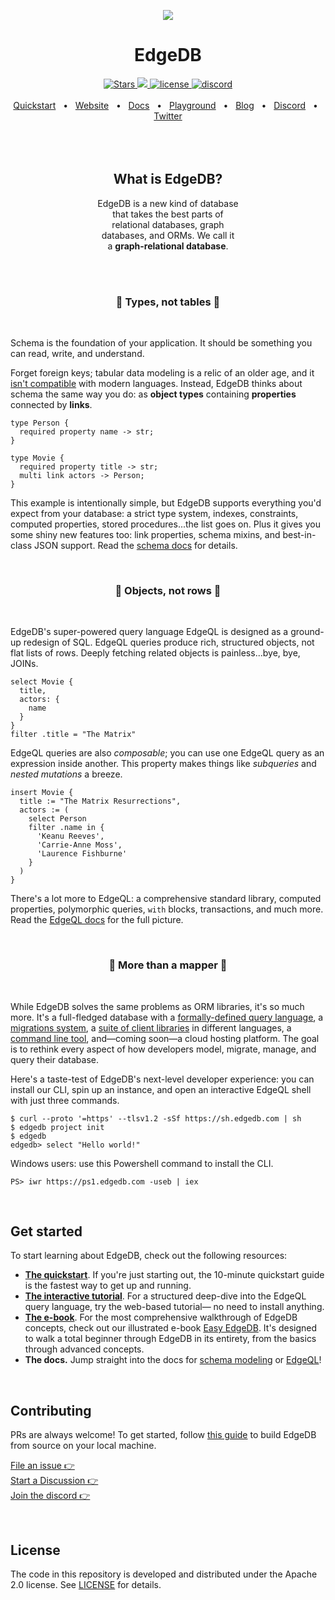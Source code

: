 <p align="center">
  <a href="https://www.edgedb.com">
    <img src="https://www.edgedb.com/github_banner.png">
  </a>
</p>

<div align="center">
  <h1>EdgeDB</h1>
  <a href="https://github.com/edgedb/edgedb" rel="nofollow">
    <img src="https://img.shields.io/github/stars/edgedb/edgedb" alt="Stars">
  </a>
  <a href="https://github.com/edgedb/edgedb/actions">
    <img src="https://github.com/edgedb/edgedb/workflows/Tests/badge.svg?event=push&branch=master" />
  </a>
  <a href="https://github.com/edgedb/edgedb/blob/master/LICENSE">
    <img alt="license" src="https://img.shields.io/badge/license-Apache%202.0-blue" />
  </a>
  <a href="https://discord.gg/umUueND6ag">
    <img alt="discord" src="https://img.shields.io/discord/841451783728529451?color=5865F2&label=discord&logo=discord&logoColor=8a9095">
  </a>
  <br />
  <br />
  <a href="https://www.edgedb.com/docs/guides/quickstart">Quickstart</a>
  <span>&nbsp;&nbsp;•&nbsp;&nbsp;</span>
  <a href="https://www.edgedb.com">Website</a>
  <span>&nbsp;&nbsp;•&nbsp;&nbsp;</span>
  <a href="https://www.edgedb.com/docs">Docs</a>
  <span>&nbsp;&nbsp;•&nbsp;&nbsp;</span>
  <a href="https://www.edgedb.com/tutorial">Playground</a>
  <span>&nbsp;&nbsp;•&nbsp;&nbsp;</span>
  <a href="https://www.edgedb.com/blog">Blog</a>
  <span>&nbsp;&nbsp;•&nbsp;&nbsp;</span>
  <a href="https://discord.gg/umUueND6ag">Discord</a>
  <span>&nbsp;&nbsp;•&nbsp;&nbsp;</span>
  <a href="https://twitter.com/edgedatabase">Twitter</a>
  <br />

</div>

<br />
<br />

<br/>
<div align="center">
  <h2>What is EdgeDB?</h2>
  <p style="max-width: 450px;">
    EdgeDB is a new kind of database
    <br/>
    that takes the best parts of
    <br/>
    relational databases, graph
    <br/>
    databases, and ORMs. We call it
    <br/>a <b>graph-relational database</b>.
  </p>
</div>

<br/>

<br/>
<div align="center">
  <h3>🧩 Types, not tables 🧩</h3>
</div>
<br/>

Schema is the foundation of your application. It should be something you can
read, write, and understand.

Forget foreign keys; tabular data modeling is a relic of an older age, and it
[isn't compatible](https://en.wikipedia.org/wiki/Object%E2%80%93relational_impedance_mismatch)
with modern languages. Instead, EdgeDB thinks about schema the same way you do:
as **object types** containing **properties** connected by **links**.

```
type Person {
  required property name -> str;
}

type Movie {
  required property title -> str;
  multi link actors -> Person;
}
```

This example is intentionally simple, but EdgeDB supports everything you'd
expect from your database: a strict type system, indexes, constraints, computed
properties, stored procedures...the list goes on. Plus it gives you some shiny
new features too: link properties, schema mixins, and best-in-class JSON
support. Read the [schema docs](https://www.edgedb.com/docs/datamodel/index)
for details.

<!-- ### Objects, not rows. ❄️ -->

<br/>
<div align="center">
  <h3>🌳 Objects, not rows 🌳</h3>
</div>
<br/>

EdgeDB's super-powered query language EdgeQL is designed as a ground-up
redesign of SQL. EdgeQL queries produce rich, structured objects, not flat
lists of rows. Deeply fetching related objects is painless...bye, bye, JOINs.

```
select Movie {
  title,
  actors: {
    name
  }
}
filter .title = "The Matrix"
```

EdgeQL queries are also _composable_; you can use one EdgeQL query as an
expression inside another. This property makes things like _subqueries_ and
_nested mutations_ a breeze.

```
insert Movie {
  title := "The Matrix Resurrections",
  actors := (
    select Person
    filter .name in {
      'Keanu Reeves',
      'Carrie-Anne Moss',
      'Laurence Fishburne'
    }
  )
}
```

There's a lot more to EdgeQL: a comprehensive standard library, computed
properties, polymorphic queries, `with` blocks, transactions, and much more.
Read the [EdgeQL docs](https://www.edgedb.com/docs/edgeql/index) for the full
picture.

<br/>
<div align="center">
  <h3>🦋 More than a mapper 🦋</h3>
</div>
<br/>

While EdgeDB solves the same problems as ORM libraries, it's so much more. It's
a full-fledged database with a
[formally-defined query language](https://www.edgedb.com/docs/edgeql/index), a
[migrations system](https://www.edgedb.com/docs/guides/migrations/index), a
[suite of client libraries](https://www.edgedb.com/docs/clients/index) in
different languages, a
[command line tool](https://www.edgedb.com/docs/cli/index), and—coming soon—a
cloud hosting platform. The goal is to rethink every aspect of how developers
model, migrate, manage, and query their database.

Here's a taste-test of EdgeDB's next-level developer experience: you can
install our CLI, spin up an instance, and open an interactive EdgeQL shell with
just three commands.

```
$ curl --proto '=https' --tlsv1.2 -sSf https://sh.edgedb.com | sh
$ edgedb project init
$ edgedb
edgedb> select "Hello world!"
```

Windows users: use this Powershell command to install the CLI.

```
PS> iwr https://ps1.edgedb.com -useb | iex
```

<br />

## Get started

To start learning about EdgeDB, check out the following resources:

- **[The quickstart](https://www.edgedb.com/docs/guides/quickstart)**. If
  you're just starting out, the 10-minute quickstart guide is the fastest way
  to get up and running.
- **[The interactive tutorial](https://www.edgedb.com/tutorial)**. For a
  structured deep-dive into the EdgeQL query language, try the web-based
  tutorial— no need to install anything.
- **[The e-book](https://www.edgedb.com/easy-edgedb)**. For the most
  comprehensive walkthrough of EdgeDB concepts, check out our illustrated
  e-book [Easy EdgeDB](https://www.edgedb.com/easy-edgedb). It's designed to
  walk a total beginner through EdgeDB in its entirety, from the basics through
  advanced concepts.
- **The docs.** Jump straight into the docs for
  [schema modeling](https://www.edgedb.com/docs/datamodel/index) or
  [EdgeQL](https://www.edgedb.com/docs/edgeql/index)!

<br />

## Contributing

PRs are always welcome! To get started, follow
[this guide](https://www.edgedb.com/docs/internals/dev) to build EdgeDB from
source on your local machine.

[File an issue 👉](https://github.com/edgedb/edgedb/issues/new/choose)
<br />
[Start a Discussion 👉](https://github.com/edgedb/edgedb/discussions/new)
<br />
[Join the discord 👉](https://discord.gg/umUueND6ag)

<br />

## License

The code in this repository is developed and distributed under the
Apache 2.0 license. See [LICENSE](LICENSE) for details.
